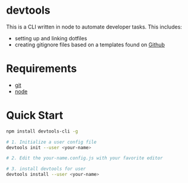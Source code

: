 # devtools

This is a CLI written in node to automate developer tasks. This includes:

- setting up and linking dotfiles
- creating gitignore files based on a templates found on [Github](https://github.com/github/gitignore)

# Requirements

- [git](http://git-scm.com)
- [node](http://nodejs.org)

# Quick Start

```bash
npm install devtools-cli -g

# 1. Initialize a user config file
devtools init --user <your-name>

# 2. Edit the your-name.config.js with your favorite editor

# 3. install devtools for user
devtools install --user <your-name>
```
